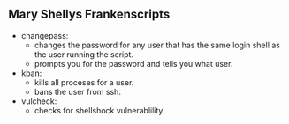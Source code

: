 Mary Shellys Frankenscripts 
---------------------------
 - changepass:
   - changes the password for any user that has the same login shell as the user running the script.
   - prompts you for the password and tells you what user.
 - kban:
   - kills all proceses for a user.
   - bans the user from ssh.
 - vulcheck:
   - checks for shellshock vulnerablility.


